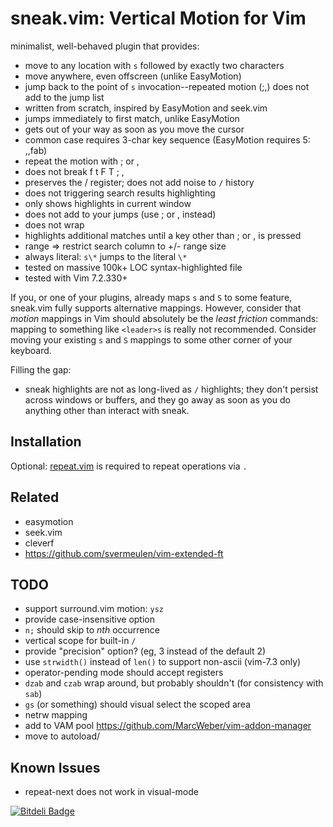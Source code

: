 # sneak.vim: Vertical Motion for Vim

minimalist, well-behaved plugin that provides:
  - move to any location with `s` followed by exactly two characters
  - move anywhere, even offscreen (unlike EasyMotion)
  - jump back to the point of `s` invocation--repeated motion (;,) does not 
    add to the jump list
  - written from scratch, inspired by EasyMotion and seek.vim
  - jumps immediately to first match, unlike EasyMotion
  - gets out of your way as soon as you move the cursor
  - common case requires 3-char key sequence (EasyMotion requires 5: ,,fab)
  - repeat the motion with ; or ,
  - does not break f t F T ; ,
  - preserves the / register; does not add noise to `/` history
  - does not triggering search results highlighting
  - only shows highlights in current window
  - does not add to your jumps (use ; or , instead)
  - does not wrap
  - highlights additional matches until a key other than ; or , is pressed
  - range => restrict search column to +/- range size
  - always literal: `s\*` jumps to the literal `\*`
  - tested on massive 100k+ LOC syntax-highlighted file
  - tested with Vim 7.2.330+

If you, or one of your plugins, already maps `s` and `S` to some feature, sneak.vim 
fully supports alternative mappings. However, consider that *motion* mappings 
in Vim should absolutely be the *least friction* commands: mapping to something 
like `<leader>s` is really not recommended. Consider moving your existing `s` 
and `S` mappings to some other corner of your keyboard. 

Filling the gap: 
- sneak highlights are not as long-lived as `/` highlights; they don't persist 
  across windows or buffers, and they go away as soon as you do anything other 
  than interact with sneak. 


## Installation

Optional: [repeat.vim](https://github.com/tpope/vim-repeat) is required to repeat operations via `.`

## Related
* easymotion
* seek.vim
* cleverf
* https://github.com/svermeulen/vim-extended-ft

## TODO
* support surround.vim motion: `ysz`
* provide case-insensitive option
* `n;` should skip to *nth* occurrence
* vertical scope for built-in `/`
* provide "precision" option? (eg, 3 instead of the default 2)
* use `strwidth()` instead of `len()` to support non-ascii (vim-7.3 only) 
* operator-pending mode should accept registers
* `dzab` and `czab` wrap around, but probably shouldn't (for consistency with `sab`)
* `gs` (or something) should visual select the scoped area
* netrw mapping
* add to VAM pool https://github.com/MarcWeber/vim-addon-manager
* move to autoload/

## Known Issues
* repeat-next does not work in visual-mode



[![Bitdeli Badge](https://d2weczhvl823v0.cloudfront.net/justinmk/vim-sneak/trend.png)](https://bitdeli.com/free "Bitdeli Badge")

